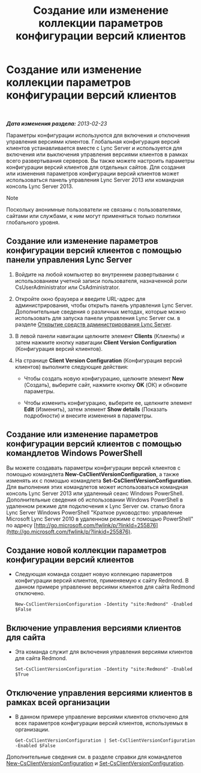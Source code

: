 ﻿---
title: Создание или изменение коллекции параметров конфигурации версий клиентов
TOCTitle: Создание или изменение коллекции параметров конфигурации версий клиентов
ms:assetid: 4e6faffd-a36f-40f1-8734-78d84b7df921
ms:mtpsurl: https://technet.microsoft.com/ru-ru/library/JJ898477(v=OCS.15)
ms:contentKeyID: 52058216
ms.date: 05/19/2016
mtps_version: v=OCS.15
ms.translationtype: HT
---

# Создание или изменение коллекции параметров конфигурации версий клиентов

 

_**Дата изменения раздела:** 2013-02-23_

Параметры конфигурации используются для включения и отключения управления версиями клиентов. Глобальная конфигурация версий клиентов устанавливается вместе с Lync Server и используется для включения или выключения управления версиями клиентов в рамках всего развертывания серверов. Вы также можете настроить параметры конфигурации версий клиентов для отдельных сайтов. Для создания или изменения параметров конфигурации версий клиентов может использоваться панель управления Lync Server 2013 или командная консоль Lync Server 2013.

> [!note]  
> Поскольку анонимные пользователи не связаны с пользователями, сайтами или службами, к ним могут применяться только политики глобального уровня.

## Создание или изменение параметров конфигурации версий клиентов с помощью панели управления Lync Server

1.  Войдите на любой компьютер во внутреннем развертывании с использованием учетной записи пользователя, назначенной роли CsUserAdministrator или CsAdministrator.

2.  Откройте окно браузера и введите URL-адрес для администрирования, чтобы открыть панель управления Lync Server. Дополнительные сведения о различных методах, которые можно использовать для запуска панели управления Lync Server см. в разделе [Открытие средств администрирования Lync Server](lync-server-2013-open-lync-server-administrative-tools.md).

3.  В левой панели навигации щелкните элемент **Clients** (Клиенты) и затем нажмите кнопку навигации **Client Version Configuration** (Конфигурация версий клиентов).

4.  На странице **Client Version Configuration** (Конфигурация версий клиентов) выполните следующие действия:
    
      - Чтобы создать новую конфигурацию, щелкните элемент **New** (Создать), выберите сайт, нажмите кнопку **OK** (ОК) и обновите параметры.
    
      - Чтобы изменить конфигурацию, выберите ее, щелкните элемент **Edit** (Изменить), затем элемент **Show details** (Показать подробности) и внесите изменения в параметры.

## Создание или изменение параметров конфигурации версий клиентов с помощью командлетов Windows PowerShell

Вы можете создавать параметры конфигурации версий клиентов с помощью командлета **New-CsClientVersionConfiguration**, а также изменять их с помощью командлета **Set-CsClientVersionConfiguration**. Для выполнения этих командлетов может использоваться командная консоль Lync Server 2013 или удаленный сеанс Windows PowerShell. Дополнительные сведения об использовании Windows PowerShell в удаленном режиме для подключения к Lync Server см. статью блога Lync Server Windows PowerShell "Краткое руководство: управление Microsoft Lync Server 2010 в удаленном режиме с помощью PowerShell" по адресу [http://go.microsoft.com/fwlink/p/?linkId=255876](http://go.microsoft.com/fwlink/p/?linkid=255876).

## Создание новой коллекции параметров конфигурации версий клиентов

  - Следующая команда создает новую коллекцию параметров конфигурации версий клиентов, применяемую к сайту Redmond. В данном примере управление версиями клиентов для сайта Redmond отключено.
    
        New-CsClientVersionConfiguration -Identity "site:Redmond" -Enabled $False

## Включение управления версиями клиентов для сайта

  - Эта команда служит для включения управления версиями клиентов для сайта Redmond.
    
        Set-CsClientVersionConfiguration -Identity "site:Redmond" -Enabled $True

## Отключение управления версиями клиентов в рамках всей организации

  - В данном примере управление версиями клиентов отключено для всех параметров конфигурации версий клиентов, используемых в организации.
    
        Get-CsClientVersionConfiguration | Set-CsClientVersionConfiguration  -Enabled $False

Дополнительные сведения см. в разделе справки для командлетов [New-CsClientVersionConfiguration](https://docs.microsoft.com/en-us/powershell/module/skype/New-CsClientVersionConfiguration) и [Set-CsClientVersionConfiguration](https://docs.microsoft.com/en-us/powershell/module/skype/Set-CsClientVersionConfiguration).

